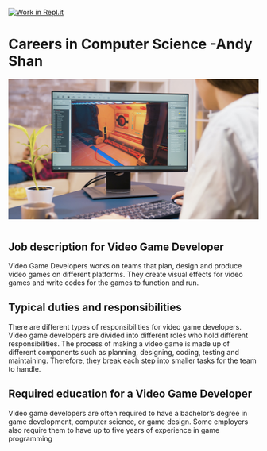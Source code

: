 [![Work in Repl.it](https://classroom.github.com/assets/work-in-replit-14baed9a392b3a25080506f3b7b6d57f295ec2978f6f33ec97e36a161684cbe9.svg)](https://classroom.github.com/online_ide?assignment_repo_id=4680842&assignment_repo_type=AssignmentRepo)
# Careers in Computer Science  -Andy Shan
![image](https://github.com/SACHSTech/careers-in-computer-science-XinanShan/blob/main/Picture/Picture1.jpeg)
# 
## Job description for Video Game Developer
Video Game Developers works on teams that plan, design and produce video games on different platforms. They create visual effects for video games and write codes for the games to function and run.
## Typical duties and responsibilities
There are different types of responsibilities for video game developers. Video game developers are divided into different roles who hold different responsibilities. The process of making a video game is made up of different components such as planning, designing, coding, testing and maintaining. Therefore, they break each step into smaller tasks for the team to handle. 
## Required education for a Video Game Developer
Video game developers are often required to have a bachelor’s degree in game development, computer science, or game design. Some employers also require them to have up to five years of experience in game programming
